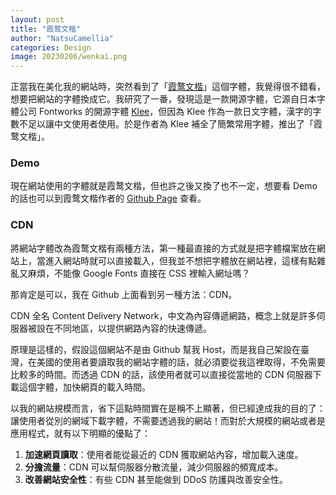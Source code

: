 ```yaml
---
layout: post
title: "霞鹜文楷"
author: "NatsuCamellia"
categories: Design
image: 20230206/wenkai.png
---
```


正當我在美化我的網站時，突然看到了「[霞鹜文楷](https://github.com/lxgw/LxgwWenKai)」這個字體，我覺得很不錯看，想要把網站的字體換成它。我研究了一番，發現這是一款開源字體，它源自日本字體公司 Fontworks 的開源字體 [Klee](https://github.com/fontworks-fonts/Klee)，但因為 Klee 作為一款日文字體，漢字的字數不足以讓中文使用者使用。於是作者為 Klee 補全了簡繁常用字體，推出了「霞鹜文楷」。

### Demo

現在網站使用的字體就是霞鹜文楷，但也許之後又換了也不一定，想要看 Demo 的話也可以到霞鹜文楷作者的 [Github Page](https://lxgw.github.io) 查看。

### CDN

將網站字體改為霞鹜文楷有兩種方法，第一種最直接的方式就是把字體檔案放在網站上，當進入網站時就可以直接載入，但我並不想把字體放在網站裡，這樣有點雜亂又麻煩，不能像 Google Fonts 直接在 CSS 裡輸入網址嗎？

那肯定是可以，我在 Github 上面看到另一種方法：CDN。

CDN 全名 Content Delivery Network，中文為內容傳遞網路，概念上就是許多伺服器被設在不同地區，以提供網路內容的快速傳遞。

原理是這樣的，假設這個網站不是由 Github 幫我 Host，而是我自己架設在臺灣，在美國的使用者要讀取我的網站字體的話，就必須要從我這裡取得，不免需要比較多的時間。而透過 CDN 的話，該使用者就可以直接從當地的 CDN 伺服器下載這個字體，加快網頁的載入時間。

以我的網站規模而言，省下這點時間實在是稱不上顯著，但已經達成我的目的了：讓使用者從別的網域下載字體，不需要透過我的網站！而對於大規模的網站或者是應用程式，就有以下明顯的優點了：

1. **加速網頁讀取**：使用者能從最近的 CDN 獲取網站內容，增加載入速度。
2. **分擔流量**：CDN 可以幫伺服器分散流量，減少伺服器的頻寬成本。
3. **改善網站安全性**：有些 CDN 甚至能做到 DDoS 防護與改善安全性。